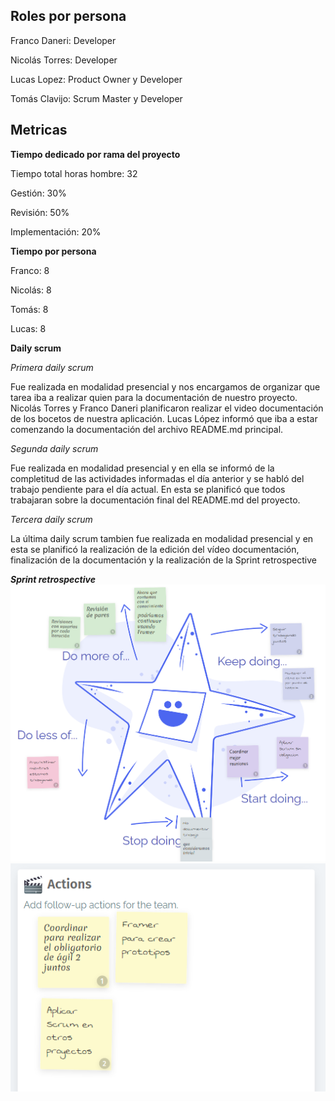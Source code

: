 ## Roles por persona

Franco Daneri: Developer

Nicolás Torres: Developer

Lucas Lopez: Product Owner y Developer

Tomás Clavijo: Scrum Master y Developer

## Metricas

**Tiempo dedicado por rama del proyecto**

Tiempo total horas hombre: 32

Gestión: 30%  

Revisión: 50%  

Implementación: 20%  

**Tiempo por persona**

Franco: 8

Nicolás: 8

Tomás: 8

Lucas: 8

**Daily scrum**

*Primera daily scrum*

Fue realizada en modalidad presencial y nos encargamos de organizar que tarea iba a realizar quien para la documentación de nuestro proyecto.
Nicolás Torres y Franco Daneri planificaron realizar el video documentación de los bocetos de nuestra aplicación.
Lucas López informó que iba a estar comenzando la documentación del archivo README.md principal.

*Segunda daily scrum*

Fue realizada en modalidad presencial y en ella se informó de la completitud de las actividades informadas el día anterior y se habló del trabajo pendiente para el día actual.
En esta se planificó que todos trabajaran sobre la documentación final del README.md del proyecto.

*Tercera daily scrum*

La última daily scrum tambien fue realizada en modalidad presencial y en esta se planificó la realización de la edición del vídeo documentación, finalización de la documentación y la realización de la Sprint retrospective  

***Sprint retrospective***
![Fotos de metroretro Starfish](CapturasRetro/retroAnalisis.png)
![Fotos de metroretro Acciones a tomar](CapturasRetro/retroAcciones.png)